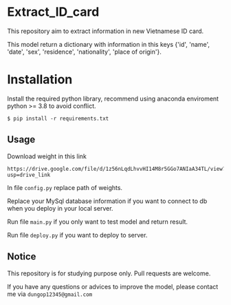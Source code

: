 # Extract_ID_card
This repository aim to extract information in new Vietnamese ID card. 

This model return a dictionary with information in this keys {'id', 'name', 'date', 'sex', 'residence', 'nationality', 'place of origin'}. 

# Installation
Install the required python library, recommend using anaconda enviroment python >= 3.8 to avoid conflict. 
```
$ pip install -r requirements.txt
```

## Usage
Download weight in this link 
```
https://drive.google.com/file/d/1z56nLqdLhvvHI14M8r5GGo7ANIaA34TL/view?usp=drive_link
```
In file ```config.py``` replace path of weights.

Replace your MySql database information if you want to connect to db when you deploy in your local server.

Run file ```main.py``` if you only want to test model and return result.

Run file ```deploy.py``` if you want to deploy to server.

## Notice
This repository is for studying purpose only. Pull requests are welcome. 

If you have any questions or advices to improve the model, please contact me via ```dungop12345@gmail.com``` 
